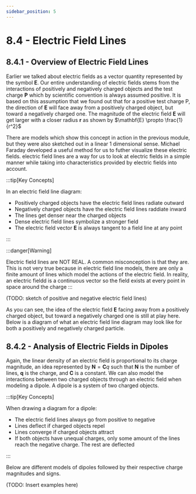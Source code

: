 ```yaml
---
sidebar_position: 5
---
```


# 8.4 - Electric Field Lines

## 8.4.1 - Overview of Electric Field Lines

Earlier we talked about electric fields as a vector quantity represented by the symbol $\mathbf{E}$. Our entire understanding of electric fields stems from the interactions of positively and negatively charged objects and the test charge $\mathbf{P}$ which by scientific convention is always assumed positive. It is based on this assumption that we found out that for a positive test charge P, the direction of $\mathbf{E}$ will face away from a positively charged object, but toward a negatively charged one. The magnitude of the electric field $\mathbf{E}$ will get larger with a closer radius $\mathbf{r}$ as shown by $\mathbf{E} \propto \frac{1}{r^2}$

There are models which show this concept in action in the previous module, but they were also sketched out in a linear 1 dimensional sense. Michael Faraday developed a useful method for us to futher visualize these electric fields. electric field lines are a way for us to look at electric fields in a simple manner while taking into characteristics provided by electric fields into account.

:::tip[Key Concepts]

In an electric field line diagram:
- Positively charged objects have the electric field lines radiate outward
- Negatively charged objects have the electric field lines raddiate inward
- The lines get denser near the charged objects
- Dense electric field lines symbolize a stronger field
- The electric field vector $\mathbf{E}$ is always tangent to a field line at any point

:::

:::danger[Warning]

Electric field lines are NOT REAL. A common misconception is that they are. This is not very true because in electric field line models, there are only a finite amount of lines which model the actions of the electric field. In reality, an electric fieldd is a continuous vector so the field exists at every point in space around the charge
:::

(TODO: sketch of positive and negative electric field lines)

As you can see, the idea of the electric field $\mathbf{E}$ facing away from a positively charged object, but toward a negatively charged one is still at play here. Below is a diagram of what an electric field line diagram may look like for both a positively and negatively charged particle.

## 8.4.2 - Analysis of Electric Fields in Dipoles

Again, the linear density of an electric field is proportional to its charge magnitude, an idea represented by $\mathbf{N} = \mathbf{C} q$ such that $\mathbf{N}$ is the number of lines, $\mathbf{q}$ is the charge, and $\mathbf{C}$ is a constant. We can also model the interactions between two charged objects through an electric field when modeling a dipole. A dipole is a system of two charged objects.

:::tip[Key Concepts]

When drawing a diagram for a dipole:
- The electric field lines always go from positive to negative
- Lines deflect if charged objects repel
- Lines converge if charged objects attract
- If both objects have unequal charges, only some amount of the lines reach the negative charge. The rest are deflected

:::

Below are different models of dipoles followed by their respective charge magnitudes and signs.

(TODO: Insert examples here)
